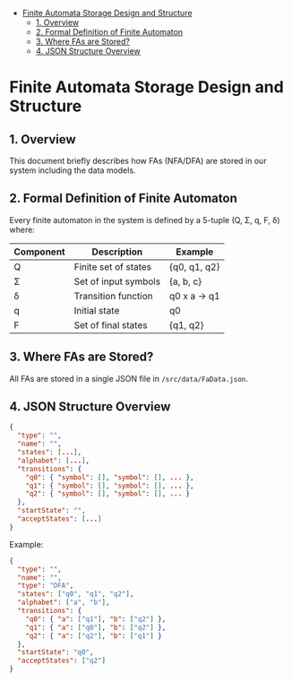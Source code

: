 - [Finite Automata Storage Design and Structure](#finite-automata-storage-design-and-structure)
  - [1. Overview](#1-overview)
  - [2. Formal Definition of Finite Automaton](#2-formal-definition-of-finite-automaton)
  - [3. Where FAs are Stored?](#3-where-fas-are-stored)
  - [4. JSON Structure Overview](#4-json-structure-overview)

# Finite Automata Storage Design and Structure

## 1. Overview

This document briefly describes how FAs (NFA/DFA) are stored in our system including the data models.

## 2. Formal Definition of Finite Automaton

Every finite automaton in the system is defined by a 5-tuple (Q, Σ, q, F, δ) where:

| Component | Description          | Example      |
| --------- | -------------------- | ------------ |
| Q         | Finite set of states | {q0, q1, q2} |
| Σ         | Set of input symbols | {a, b, c}    |
| δ         | Transition function  | q0 x a -> q1 |
| q         | Initial state        | q0           |
| F         | Set of final states  | {q1, q2}     |

## 3. Where FAs are Stored?

All FAs are stored in a single JSON file in `/src/data/FaData.json`.

## 4. JSON Structure Overview

```json
{
  "type": "",
  "name": "",
  "states": [...],
  "alphabet": [...],
  "transitions": {
    "q0": { "symbol": [], "symbol": [], ... },
    "q1": { "symbol": [], "symbol": [], ... },
    "q2": { "symbol": [], "symbol": [], ... }
  },
  "startState": "",
  "acceptStates": [...]
}
```

Example:

```json
{
  "type": "",
  "name": "",
  "type": "DFA",
  "states": ["q0", "q1", "q2"],
  "alphabet": ["a", "b"],
  "transitions": {
    "q0": { "a": ["q1"], "b": ["q2"] },
    "q1": { "a": ["q0"], "b": ["q2"] },
    "q2": { "a": ["q2"], "b": ["q1"] }
  },
  "startState": "q0",
  "acceptStates": ["q2"]
}
```
